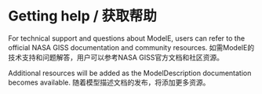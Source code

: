 # Getting help / 获取帮助

For technical support and questions about ModelE, users can refer to the official NASA GISS documentation and community resources.
如需ModelE的技术支持和问题解答，用户可以参考NASA GISS官方文档和社区资源。

Additional resources will be added as the ModelDescription documentation becomes available.
随着模型描述文档的发布，将添加更多资源。
